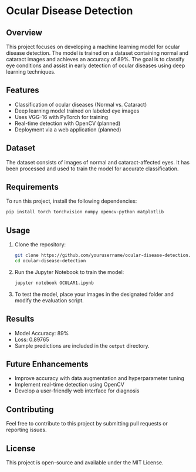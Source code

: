 # Ocular Disease Detection

## Overview
This project focuses on developing a machine learning model for ocular disease detection. The model is trained on a dataset containing normal and cataract images and achieves an accuracy of 89%. The goal is to classify eye conditions and assist in early detection of ocular diseases using deep learning techniques.

## Features
- Classification of ocular diseases (Normal vs. Cataract)
- Deep learning model trained on labeled eye images
- Uses VGG-16 with PyTorch for training
- Real-time detection with OpenCV (planned)
- Deployment via a web application (planned)

## Dataset
The dataset consists of images of normal and cataract-affected eyes. It has been processed and used to train the model for accurate classification.

## Requirements
To run this project, install the following dependencies:
```bash
pip install torch torchvision numpy opencv-python matplotlib
```

## Usage
1. Clone the repository:
   ```bash
   git clone https://github.com/yourusername/ocular-disease-detection.git
   cd ocular-disease-detection
   ```
2. Run the Jupyter Notebook to train the model:
   ```bash
   jupyter notebook OCULAR1.ipynb
   ```
3. To test the model, place your images in the designated folder and modify the evaluation script.

## Results
- Model Accuracy: 89%
- Loss: 0.89765
- Sample predictions are included in the `output` directory.

## Future Enhancements
- Improve accuracy with data augmentation and hyperparameter tuning
- Implement real-time detection using OpenCV
- Develop a user-friendly web interface for diagnosis

## Contributing
Feel free to contribute to this project by submitting pull requests or reporting issues.

## License
This project is open-source and available under the MIT License.

